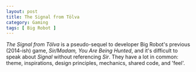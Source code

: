 ```yaml
---
layout: post
title: The Signal from Tölva
category: Gaming
tags: [ Big Robot ]
---
```


*The Signal from Tölva* is a pseudo-sequel to developer Big Robot's previous (2014-ish) game, *Sir/Madam, You Are Being Hunted*, and it's difficult to speak about *Signal* without referencing *Sir*. They have a lot in common: theme, inspirations, design principles, mechanics, shared code, and 'feel'.
